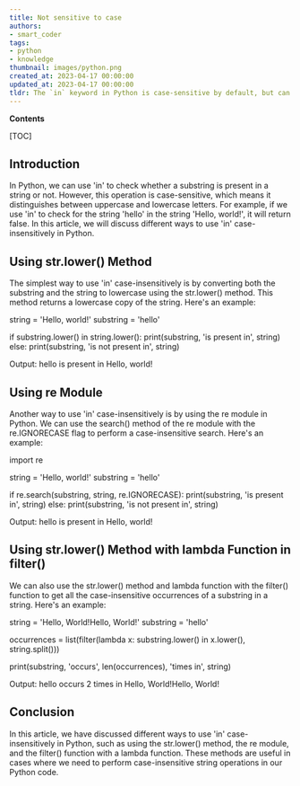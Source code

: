 ```yaml
---
title: Not sensitive to case
authors:
- smart_coder
tags:
- python
- knowledge
thumbnail: images/python.png
created_at: 2023-04-17 00:00:00
updated_at: 2023-04-17 00:00:00
tldr: The `in` keyword in Python is case-sensitive by default, but can be made case-insensitive by converting both the target string and search string to lowercase using the `lower()` method.
---
```


**Contents**

[TOC]

Introduction
------------
In Python, we can use 'in' to check whether a substring is present in a string or not. However, this operation is case-sensitive, which means it distinguishes between uppercase and lowercase letters. For example, if we use 'in' to check for the string 'hello' in the string 'Hello, world!', it will return false. In this article, we will discuss different ways to use 'in' case-insensitively in Python.

Using str.lower() Method
-------------------------
The simplest way to use 'in' case-insensitively is by converting both the substring and the string to lowercase using the str.lower() method. This method returns a lowercase copy of the string. Here's an example:

string = 'Hello, world!'
substring = 'hello'

if substring.lower() in string.lower():
    print(substring, 'is present in', string)
else:
    print(substring, 'is not present in', string)

Output:
hello is present in Hello, world!

Using re Module
----------------
Another way to use 'in' case-insensitively is by using the re module in Python. We can use the search() method of the re module with the re.IGNORECASE flag to perform a case-insensitive search. Here's an example:

import re

string = 'Hello, world!'
substring = 'hello'

if re.search(substring, string, re.IGNORECASE):
    print(substring, 'is present in', string)
else:
    print(substring, 'is not present in', string)

Output:
hello is present in Hello, world!

Using str.lower() Method with lambda Function in filter()
-----------------------------------------------------------
We can also use the str.lower() method and lambda function with the filter() function to get all the case-insensitive occurrences of a substring in a string. Here's an example:

string = 'Hello, World!Hello, World!'
substring = 'hello'

occurrences = list(filter(lambda x: substring.lower() in x.lower(), string.split()))

print(substring, 'occurs', len(occurrences), 'times in', string)

Output:
hello occurs 2 times in Hello, World!Hello, World!

Conclusion
----------
In this article, we have discussed different ways to use 'in' case-insensitively in Python, such as using the str.lower() method, the re module, and the filter() function with a lambda function. These methods are useful in cases where we need to perform case-insensitive string operations in our Python code.
